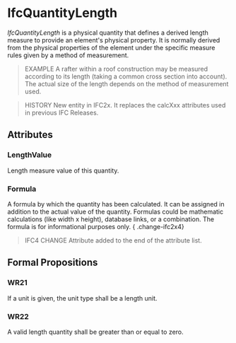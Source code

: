 # IfcQuantityLength

_IfcQuantityLength_ is a physical quantity that defines a derived length measure to provide an element's physical property. It is normally derived from the physical properties of the element under the specific measure rules given by a method of measurement.

> EXAMPLE  A rafter within a roof construction may be measured according to its length (taking a common cross section into account). The actual size of the length depends on the method of measurement used.

> HISTORY  New entity in IFC2x. It replaces the calcXxx attributes used in previous IFC Releases.

## Attributes

### LengthValue
Length measure value of this quantity.

### Formula
A formula by which the quantity has been calculated. It can be assigned in addition to the actual value of the quantity. Formulas could be mathematic calculations (like width x height), database links, or a combination. The formula is for informational purposes only.
{ .change-ifc2x4}
> IFC4 CHANGE Attribute added to the end of the attribute list.

## Formal Propositions

### WR21
If a unit is given, the unit type shall be a length unit.

### WR22
A valid length quantity shall be greater than or equal to zero.
